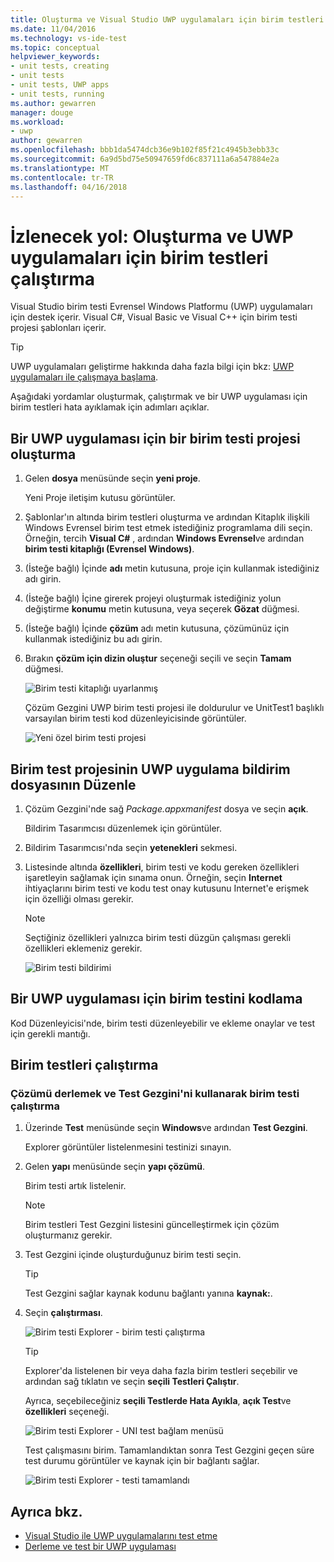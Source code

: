 ```yaml
---
title: Oluşturma ve Visual Studio UWP uygulamaları için birim testleri çalıştırma | Microsoft Docs
ms.date: 11/04/2016
ms.technology: vs-ide-test
ms.topic: conceptual
helpviewer_keywords:
- unit tests, creating
- unit tests
- unit tests, UWP apps
- unit tests, running
ms.author: gewarren
manager: douge
ms.workload:
- uwp
author: gewarren
ms.openlocfilehash: bbb1da5474dcb36e9b102f85f21c4945b3ebb33c
ms.sourcegitcommit: 6a9d5bd75e50947659fd6c837111a6a547884e2a
ms.translationtype: MT
ms.contentlocale: tr-TR
ms.lasthandoff: 04/16/2018
---
```

# <a name="walkthrough-create-and-run-unit-tests-for-uwp-apps"></a>İzlenecek yol: Oluşturma ve UWP uygulamaları için birim testleri çalıştırma

Visual Studio birim testi Evrensel Windows Platformu (UWP) uygulamaları için destek içerir. Visual C#, Visual Basic ve Visual C++ için birim testi projesi şablonları içerir.

> [!TIP]
> UWP uygulamaları geliştirme hakkında daha fazla bilgi için bkz: [UWP uygulamaları ile çalışmaya başlama](/windows/uwp/get-started/).

Aşağıdaki yordamlar oluşturmak, çalıştırmak ve bir UWP uygulaması için birim testleri hata ayıklamak için adımları açıklar.

## <a name="create-a-unit-test-project-for-a-uwp-app"></a>Bir UWP uygulaması için bir birim testi projesi oluşturma

1.  Gelen **dosya** menüsünde seçin **yeni proje**.

     Yeni Proje iletişim kutusu görüntüler.

2.  Şablonlar'ın altında birim testleri oluşturma ve ardından Kitaplık ilişkili Windows Evrensel birim test etmek istediğiniz programlama dili seçin. Örneğin, tercih **Visual C#** , ardından **Windows Evrensel**ve ardından **birim testi kitaplığı (Evrensel Windows)**.

3.  (İsteğe bağlı) İçinde **adı** metin kutusuna, proje için kullanmak istediğiniz adı girin.

4.  (İsteğe bağlı) İçine girerek projeyi oluşturmak istediğiniz yolun değiştirme **konumu** metin kutusuna, veya seçerek **Gözat** düğmesi.

5.  (İsteğe bağlı) İçinde **çözüm** adı metin kutusuna, çözümünüz için kullanmak istediğiniz bu adı girin.

6.  Bırakın **çözüm için dizin oluştur** seçeneği seçili ve seçin **Tamam** düğmesi.

     ![Birim testi kitaplığı uyarlanmış](../test/media/unit_test_win8_1.png "Unit_Test_Win8_1")

     Çözüm Gezgini UWP birim testi projesi ile doldurulur ve UnitTest1 başlıklı varsayılan birim testi kod düzenleyicisinde görüntüler.

     ![Yeni özel birim testi projesi](../test/media/unit_test_win8_unittestexplorer_newprojectcreated.png "Unit_Test_Win8_UnitTestExplorer_NewProjectCreated")

## <a name="edit-the-unit-test-projects-uwp-application-manifest-file"></a>Birim test projesinin UWP uygulama bildirim dosyasının Düzenle

1.  Çözüm Gezgini'nde sağ *Package.appxmanifest* dosya ve seçin **açık**.

     Bildirim Tasarımcısı düzenlemek için görüntüler.

2.  Bildirim Tasarımcısı'nda seçin **yetenekleri** sekmesi.

3.  Listesinde altında **özellikleri**, birim testi ve kodu gereken özellikleri işaretleyin sağlamak için sınama onun. Örneğin, seçin **Internet** ihtiyaçlarını birim testi ve kodu test onay kutusunu Internet'e erişmek için özelliği olması gerekir.

    > [!NOTE]
    > Seçtiğiniz özellikleri yalnızca birim testi düzgün çalışması gerekli özellikleri eklemeniz gerekir.

     ![Birim testi bildirimi](../test/media/unit_test_win8_.png)

## <a name="code-the-unit-test-for-a-uwp-app"></a>Bir UWP uygulaması için birim testini kodlama

Kod Düzenleyicisi'nde, birim testi düzenleyebilir ve ekleme onaylar ve test için gerekli mantığı.

## <a name="run-unit-tests"></a>Birim testleri çalıştırma

### <a name="to-build-the-solution-and-run-the-unit-test-using-test-explorer"></a>Çözümü derlemek ve Test Gezgini'ni kullanarak birim testi çalıştırma

1.  Üzerinde **Test** menüsünde seçin **Windows**ve ardından **Test Gezgini**.

     Explorer görüntüler listelenmesini testinizi sınayın.

2.  Gelen **yapı** menüsünde seçin **yapı çözümü**.

     Birim testi artık listelenir.

    > [!NOTE]
    > Birim testleri Test Gezgini listesini güncelleştirmek için çözüm oluşturmanız gerekir.

3.  Test Gezgini içinde oluşturduğunuz birim testi seçin.

    > [!TIP]
    > Test Gezgini sağlar kaynak kodunu bağlantı yanına **kaynak:**.

4.  Seçin **çalıştırması**.

     ![Birim testi Explorer &#45; birim testi çalıştırma](../test/media/unit_test_win8_unittestexplorer_contextmenurun.png)

    > [!TIP]
    > Explorer'da listelenen bir veya daha fazla birim testleri seçebilir ve ardından sağ tıklatın ve seçin **seçili Testleri Çalıştır**.
    >
    > Ayrıca, seçebileceğiniz **seçili Testlerde Hata Ayıkla**, **açık Test**ve **özellikleri** seçeneği.
    >
    > ![Birim testi Explorer &#45; UNI test bağlam menüsü](../test/media/unit_test_win8_unittestexplorer_contextmenu.png "Unit_Test_Win8_UnitTestExplorer_ContextMenu")

    Test çalışmasını birim. Tamamlandıktan sonra Test Gezgini geçen süre test durumu görüntüler ve kaynak için bir bağlantı sağlar.

    ![Birim testi Explorer &#45; testi tamamlandı](../test/media/unit_test_win8_unittestexplorer_done.png)

## <a name="see-also"></a>Ayrıca bkz.

- [Visual Studio ile UWP uygulamalarını test etme](../test/testing-store-apps-with-visual-studio.md)
- [Derleme ve test bir UWP uygulaması](/vsts/build-release/apps/windows/universal?tabs=vsts)
